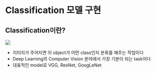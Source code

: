 # Classification 모델 구현
## Classification이란?  
<img src = "https://devblogs.microsoft.com/cesardelatorre/wp-content/uploads/sites/32/2019/09/010-consuming-pretrained-models-1.png">

- 이미지가 주어지면 이 object가 어떤 class인지 분류를 해주는 작업이다  
- Deep Learning의 Computer Vision 분야에서 가장 기본이 되는 task이다  
- 대표적인 model로 VGG, ResNet, GoogLeNet 
